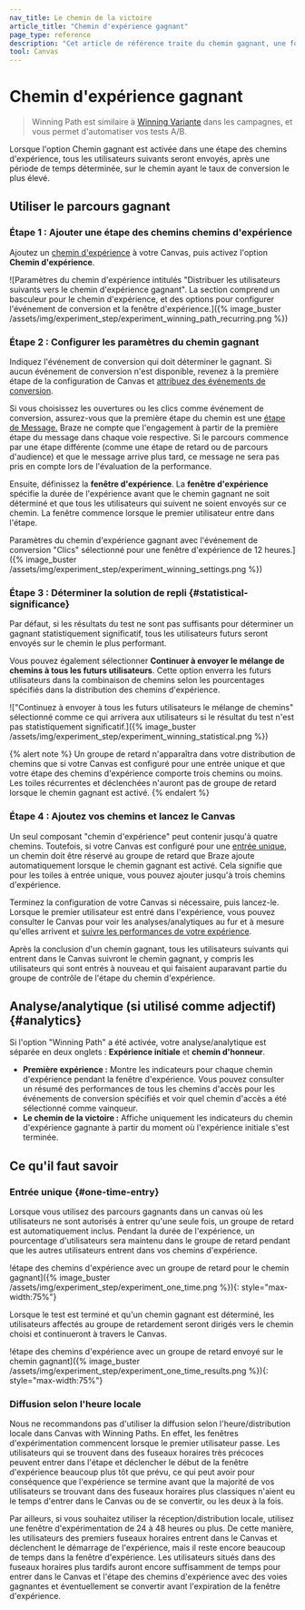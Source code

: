 ```yaml
---
nav_title: Le chemin de la victoire
article_title: "Chemin d'expérience gagnant" 
page_type: reference
description: "Cet article de référence traite du chemin gagnant, une fonctionnalité qui vous permet d'automatiser vos tests A/B lorsqu'elle est activée pour une étape chemins d'expérience."
tool: Canvas
---
```


# Chemin d'expérience gagnant

> Winning Path est similaire à [Winning Variante]({{site.baseurl}}/user_guide/engagement_tools/testing/multivariant_testing/optimizations/) dans les campagnes, et vous permet d'automatiser vos tests A/B.

Lorsque l'option Chemin gagnant est activée dans une étape des chemins d'expérience, tous les utilisateurs suivants seront envoyés, après une période de temps déterminée, sur le chemin ayant le taux de conversion le plus élevé.

## Utiliser le parcours gagnant

### Étape 1 : Ajouter une étape des chemins chemins d'expérience

Ajoutez un [chemin d'expérience]({{site.baseurl}}/user_guide/engagement_tools/canvas/canvas_components/experiment_step/) à votre Canvas, puis activez l'option **Chemin d'expérience**.

\![Paramètres du chemin d'expérience intitulés "Distribuer les utilisateurs suivants vers le chemin d'expérience gagnant". La section comprend un basculeur pour le chemin d'expérience, et des options pour configurer l'événement de conversion et la fenêtre d'expérience.]({% image_buster /assets/img/experiment_step/experiment_winning_path_recurring.png %})

### Étape 2 : Configurer les paramètres du chemin gagnant

Indiquez l'événement de conversion qui doit déterminer le gagnant. Si aucun événement de conversion n'est disponible, revenez à la première étape de la configuration de Canvas et [attribuez des événements de conversion]({{site.baseurl}}/user_guide/engagement_tools/canvas/create_a_canvas/create_a_canvas/#choose-conversion-events). 

Si vous choisissez les ouvertures ou les clics comme événement de conversion, assurez-vous que la première étape du chemin est une [étape de Message.]({{site.baseurl}}/user_guide/engagement_tools/canvas/canvas_components/message_step) Braze ne compte que l'engagement à partir de la première étape du message dans chaque voie respective. Si le parcours commence par une étape différente (comme une étape de retard ou de parcours d'audience) et que le message arrive plus tard, ce message ne sera pas pris en compte lors de l'évaluation de la performance.

Ensuite, définissez la **fenêtre d'expérience**. La **fenêtre d'expérience** spécifie la durée de l'expérience avant que le chemin gagnant ne soit déterminé et que tous les utilisateurs qui suivent ne soient envoyés sur ce chemin. La fenêtre commence lorsque le premier utilisateur entre dans l'étape.

Paramètres du chemin d'expérience gagnant avec l'événement de conversion "Clics" sélectionné pour une fenêtre d'expérience de 12 heures.]({% image_buster /assets/img/experiment_step/experiment_winning_settings.png %})

### Étape 3 : Déterminer la solution de repli {#statistical-significance}

Par défaut, si les résultats du test ne sont pas suffisants pour déterminer un gagnant statistiquement significatif, tous les utilisateurs futurs seront envoyés sur le chemin le plus performant.

Vous pouvez également sélectionner **Continuer à envoyer le mélange de chemins à tous les futurs utilisateurs**. Cette option enverra les futurs utilisateurs dans la combinaison de chemins selon les pourcentages spécifiés dans la distribution des chemins d'expérience.

\!["Continuez à envoyer à tous les futurs utilisateurs le mélange de chemins" sélectionné comme ce qui arrivera aux utilisateurs si le résultat du test n'est pas statistiquement significatif.]({% image_buster /assets/img/experiment_step/experiment_winning_statistical.png %})

{% alert note %}
Un groupe de retard n'apparaîtra dans votre distribution de chemins que si votre Canvas est configuré pour une entrée unique et que votre étape des chemins d'expérience comporte trois chemins ou moins. Les toiles récurrentes et déclenchées n'auront pas de groupe de retard lorsque le chemin gagnant est activé.
{% endalert %}

### Étape 4 : Ajoutez vos chemins et lancez le Canvas

Un seul composant "chemin d'expérience" peut contenir jusqu'à quatre chemins. Toutefois, si votre Canvas est configuré pour une [entrée unique](#one-time-entry), un chemin doit être réservé au groupe de retard que Braze ajoute automatiquement lorsque le chemin gagnant est activé. Cela signifie que pour les toiles à entrée unique, vous pouvez ajouter jusqu'à trois chemins d'expérience.

Terminez la configuration de votre Canvas si nécessaire, puis lancez-le. Lorsque le premier utilisateur est entré dans l'expérience, vous pouvez consulter le Canvas pour voir les analyses/analytiques au fur et à mesure qu'elles arrivent et [suivre les performances de votre expérience]({{site.baseurl}}/user_guide/engagement_tools/canvas/canvas_components/experiment_step/#tracking-performance).

Après la conclusion d'un chemin gagnant, tous les utilisateurs suivants qui entrent dans le Canvas suivront le chemin gagnant, y compris les utilisateurs qui sont entrés à nouveau et qui faisaient auparavant partie du groupe de contrôle de l'étape du chemin d'expérience.

## Analyse/analytique (si utilisé comme adjectif) {#analytics}

Si l'option "Winning Path" a été activée, votre analyse/analytique est séparée en deux onglets : **Expérience initiale** et **chemin d'honneur**.

- **Première expérience :** Montre les indicateurs pour chaque chemin d'expérience pendant la fenêtre d'expérience. Vous pouvez consulter un résumé des performances de tous les chemins d'accès pour les événements de conversion spécifiés et voir quel chemin d'accès a été sélectionné comme vainqueur.
- **Le chemin de la victoire :** Affiche uniquement les indicateurs du chemin d'expérience gagnante à partir du moment où l'expérience initiale s'est terminée.

## Ce qu'il faut savoir

### Entrée unique {#one-time-entry}

Lorsque vous utilisez des parcours gagnants dans un canvas où les utilisateurs ne sont autorisés à entrer qu'une seule fois, un groupe de retard est automatiquement inclus. Pendant la durée de l'expérience, un pourcentage d'utilisateurs sera maintenu dans le groupe de retard pendant que les autres utilisateurs entrent dans vos chemins d'expérience.

!étape des chemins d'expérience avec un groupe de retard pour le chemin gagnant]({% image_buster /assets/img/experiment_step/experiment_one_time.png %}){: style="max-width:75%"}

Lorsque le test est terminé et qu'un chemin gagnant est déterminé, les utilisateurs affectés au groupe de retardement seront dirigés vers le chemin choisi et continueront à travers le Canvas.

!étape des chemins d'expérience avec un groupe de retard envoyé sur le chemin gagnant]({% image_buster /assets/img/experiment_step/experiment_one_time_results.png %}){: style="max-width:75%"}

### Diffusion selon l'heure locale

Nous ne recommandons pas d'utiliser la diffusion selon l'heure/distribution locale dans Canvas with Winning Paths. En effet, les fenêtres d'expérimentation commencent lorsque le premier utilisateur passe. Les utilisateurs qui se trouvent dans des fuseaux horaires très précoces peuvent entrer dans l'étape et déclencher le début de la fenêtre d'expérience beaucoup plus tôt que prévu, ce qui peut avoir pour conséquence que l'expérience se termine avant que la majorité de vos utilisateurs se trouvant dans des fuseaux horaires plus classiques n'aient eu le temps d'entrer dans le Canvas ou de se convertir, ou les deux à la fois. 

Par ailleurs, si vous souhaitez utiliser la réception/distribution locale, utilisez une fenêtre d'expérimentation de 24 à 48 heures ou plus. De cette manière, les utilisateurs des premiers fuseaux horaires entrent dans le Canvas et déclenchent le démarrage de l'expérience, mais il reste encore beaucoup de temps dans la fenêtre d'expérience. Les utilisateurs situés dans des fuseaux horaires plus tardifs auront encore suffisamment de temps pour entrer dans le Canvas et l'étape des chemins d'expérience avec des voies gagnantes et éventuellement se convertir avant l'expiration de la fenêtre d'expérience.

